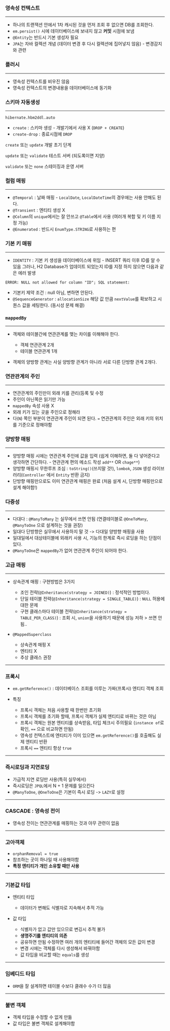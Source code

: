 ### 영속성 컨텍스트

---

- 하나의 트랜잭션 안에서 1차 캐시된 것을 먼저 조회 후 없으면 DB를 조회한다. 
- `em.persist()` 시에 데이터베이스에 보내지 않고 **커밋** 시점에 보냄 
- `@Entity`는 반드시 기본 생성자 필요
- `JPA`는 자바 컬렉션 개념 (데이터 변경 후 다시 컬렉션에 집어넣지 않음) - 변경감지와 관련

### 플러시 

---

- 영속성 컨텍스트를 비우진 않음 
- 영속성 컨텍스트의 변경내용을 데이터베이스에 동기화 

### 스키마 자동생성

---

`hibernate.hbm2ddl.auto`

- `create` : 스키마 생성 - 개발기에서 사용 X (`DROP + CREATE`)
- `create-drop` : 종료시점에 `DROP`

`create` 또는 `update` 개발 초기 단계

`update` 또는 `validate` 테스트 서버 (되도록이면 지양)

`validate` 또는 `none` 스테이징과 운영 서버  

### 컬럼 매핑 

---

- `@Temporal` : 날짜 매핑 - `LocalDate`, `LocalDateTime`의 경우에는 사용 안해도 된다. 
- `@Transient` : 엔티티 생성 X
- `@Column`의 `unique`에서는 잘 안쓰고 `@Table`에서 사용 (여러개 복합 및 키 이름 지정 가능)
- `@Enumerated` : 반드시 `EnumType.STRING`로 사용하는 편 

### 기본 키 매핑

---

- `IDENTITY` : 기본 키 생성을 데이터베이스에 위임 - INSERT 쿼리 이후 ID를 알 수 있음
그러나, H2 Database가 업데이트 되었는지 ID를 지정 하지 않으면 다음과 같은 에러 발생
```log
ERROR: NULL not allowed for column "ID"; SQL statement:
```

- 기본키 제약 조건 : null 아님, 변하면 안된다.
- `@SequenceGenerator` : `allocationSize` 해당 값 만큼 `nextValue`를 확보하고 시퀀스 값을 세팅한다. 
(동시성 문제 해결)

### `mappedBy`

---

- 객체와 테이블간에 연관관계를 맺는 차이를 이해해야 한다. 
  - 객체 연관관계 2개 
  - 테이블 연관관계 1개

- 객체의 양방향 관계는 사실 양방향 관계가 아니라 서로 다른 단방향 관계 2개다.

### 연관관계의 주인 

---

- 연관관계의 주인만이 외래 키를 관리(등록 및 수정
- 주인이 아닌쪽은 읽기만 가능 
- `mappedBy` 속성 사용 X 
- 외래 키가 있는 곳을 주인으로 정해라  
- 다(`N`) 쪽인 부분이 연관관계 주인이 되면 된다. `=` 연관관계의 주인은 외래 키의 위치를 기준으로 정해야함

### 양방향 매핑

---

- 양방향 매핑 시에는 연관관계 주인에 값을 입력 (쉽게 이해하면, 둘 다 넣어준다고 생각하면 간단하다. - 연관관계 편의 메소드 작성 `add**` OR `chage**`)
- 양방향 매핑시 무한루프 조심 : `toString()`(쓰지말 것!), `lombok`, `JSON` 생성 라이브러리(`Controller` 에서 `Entity` 반환 금지)
- 단방향 매핑만으로도 이미 연관관계 매핑은 완료 (처음 설계 시, 단방향 매핑만으로 설계 해야함!)

### 다중성

---

- 다대다 : `@ManyToMany` 는 실무에서 쓰면 안됨 (연결테이블로 `@OneToMany`, `@ManyToOne` 으로 설계하는 것을 권장)
- 일대다 단방향은 실무에서 사용하지 말 것 -> 다대일 양방향 매핑을 사용
- 일대일에서 대상테이블에 외래키 사용 시, 기능의 한계로 즉시 로딩을 하는 단점이 있다.
- `@ManyToOne`은 `mappedBy`가 없어 연관관계 주인이 되어야 한다.

### 고급 매핑 

---

- 상속관계 매핑 : 구현방법은 3가지

  - 조인 전략(`@Inheritance(strategy = JOINED)`) : 정석적인 방법이다. 
  - 단일 테이블 전략(`@Inheritance(strategy = SINGLE_TABLE)`) : `NULL` 허용에 대한 문제 
  - 구현 클래스마다 테이블 전략(`@Inheritance(strategy = TABLE_PER_CLASS)`) : 조회 시, `union`을 사용하기 때문에 성능 저하 > 쓰면 안됨..

- `@MappedSuperclass`
  
  - 상속관계 매핑 X 
  - 엔티티 X 
  - 추상 클래스 권장

---

### 프록시 

- `em.getReference()` : 데이터베이스 조회를 미루는 가짜(프록시) 엔티티 객체 조회
- 특징

  - 프록시 객체는 처음 사용할 때 한번만 초기화 
  - 프록시 객체를 초기화 할때, 프록시 객체가 실제 엔티티로 바뀌는 것은 아님
  - 프록시 객체는 원본 엔티티를 상속받음, 타입 체크시 주의필요 (`instance of`로 확인, `==` 으로 비교하면 안됨)
  - 영속성 컨텍스트에 엔티티가 이미 있으면 `em.getReference()`를 호출해도 실제 엔티티 반환
  - 프록시 `==` 엔티티 항상 `true`

---

### 즉시로딩과 지연로딩 

- 가급적 지연 로딩만 사용(특히 실무에서)
- 즉시로딩은 `JPQL`에서 N + 1 문제를 일으킨다
- `@ManyToOne`, `@OneToOne`은 기본이 즉시 로딩 -> `LAZY`로 설정

---

### CASCADE : 영속성 전이

- 영속성 전이는 연관관계를 매핑하는 것과 아무 관련이 없음

---

### 고아객체 

- `orphanRemoval = true`
- 참조하는 곳이 하나일 때 사용해야함 
- **특정 엔티티가 개인 소유할 때만 사용**

---

### 기본값 타입

  - 엔티티 타입
    - 데이터가 변해도 식별자로 지속해서 추적 가능
        

  - 값 타입
    - 식별자가 없고 값만 있으므로 변깅시 추적 불가
    - **생명주기를 엔티티의 의존**
    - 공유하면 안됨 수정하면 여러 개의 엔티티에 들어간 객체의 모든 값이 변경 
    - 변경 시에는 객체를 다시 생성해서 바꿔야함
    - 값 타입을 비교할 때는 `equals`를 생성

--- 

### 임베디드 타입 

  - `ORM`을 잘 설계하면 테이블 수보다 클래수 수가 더 많음

--- 

### 불변 객체 

  - 객체 타입을 수정할 수 없게 만듦 
  - 값 타입은 불변 객체로 설계해야함  